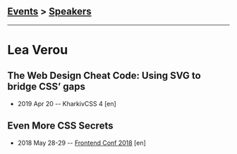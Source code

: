 ## [Events](../README.md) > [Speakers](../speakers.md)
---

# Lea Verou

## The Web Design Cheat Code: Using SVG to bridge CSS’ gaps
- 2019 Apr 20 -- KharkivCSS 4 [en]   
## Even More CSS Secrets
- 2018 May 28-29 -- [Frontend Conf 2018](https://www.youtube.com/watch?v=YxW8fnY4zak) [en]   

